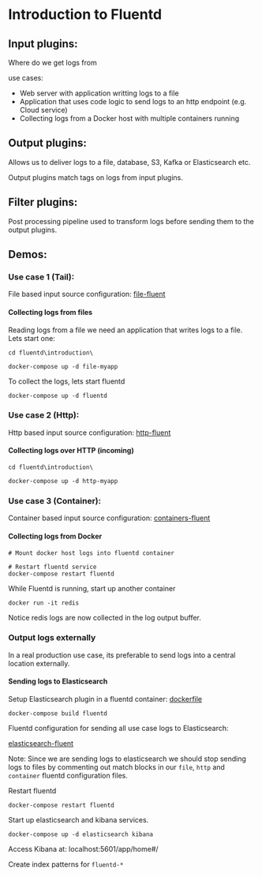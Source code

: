 # Introduction to Fluentd

## Input plugins:

Where do we get logs from

use cases:

- Web server with application writting logs to a file
- Application that uses code logic to send logs to an http endpoint (e.g. Cloud service)
- Collecting logs from a Docker host with multiple containers running

## Output plugins:

Allows us to deliver logs to a file, database, S3, Kafka or Elasticsearch etc.

Output plugins match tags on logs from input plugins.

## Filter plugins:

Post processing pipeline used to transform logs before sending them to the output plugins.

## Demos:

### Use case 1 (Tail):

File based input source configuration: [file-fluent](./configurations/file-fluent.conf)

#### Collecting logs from files

Reading logs from a file we need an application that writes logs to a file. <br/>
Lets start one:

```
cd fluentd\introduction\

docker-compose up -d file-myapp

```

To collect the logs, lets start fluentd

```
docker-compose up -d fluentd
```

### Use case 2 (Http):

Http based input source configuration: [http-fluent](./configurations/http-fluent.conf)

#### Collecting logs over HTTP (incoming)

```
cd fluentd\introduction\

docker-compose up -d http-myapp

```

### Use case 3 (Container):

Container based input source configuration: [containers-fluent](./configurations/containers-fluent.conf)

#### Collecting logs from Docker

```
# Mount docker host logs into fluentd container

# Restart fluentd service
docker-compose restart fluentd

```

While Fluentd is running, start up another container

```
docker run -it redis
```

Notice redis logs are now collected in the log output buffer.

### Output logs externally

In a real production use case, its preferable to send logs into a central location externally.

#### Sending logs to Elasticsearch

Setup Elasticsearch plugin in a fluentd container: [dockerfile](./dockerfile)

```
docker-compose build fluentd
```

Fluentd configuration for sending all use case logs to Elasticsearch:

[elasticsearch-fluent](./configurations/elastic-fluent.conf)

Note: Since we are sending logs to elasticsearch we should stop sending logs to files by commenting out
match blocks in our `file`, `http` and `container` fluentd configuration files.

Restart fluentd

```
docker-compose restart fluentd
```

Start up elasticsearch and kibana services.

```
docker-compose up -d elasticsearch kibana
```

Access Kibana at: localhost:5601/app/home#/

Create index patterns for `fluentd-*`
